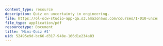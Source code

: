 ```yaml
---
content_type: resource
description: Quiz on uncertainty in engineering.
file: https://ol-ocw-studio-app-qa.s3.amazonaws.com/courses/1-010-uncertainty-in-engineering-fall-2008/52495e9dbc66d317948e166d1e234a83_mini_quiz_1.pdf
file_type: application/pdf
resourcetype: Document
title: 'Mini-Quiz #1'
uid: 52495e9d-bc66-d317-948e-166d1e234a83
---
```

